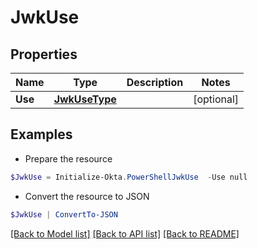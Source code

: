 # JwkUse
## Properties

Name | Type | Description | Notes
------------ | ------------- | ------------- | -------------
**Use** | [**JwkUseType**](JwkUseType.md) |  | [optional] 

## Examples

- Prepare the resource
```powershell
$JwkUse = Initialize-Okta.PowerShellJwkUse  -Use null
```

- Convert the resource to JSON
```powershell
$JwkUse | ConvertTo-JSON
```

[[Back to Model list]](../README.md#documentation-for-models) [[Back to API list]](../README.md#documentation-for-api-endpoints) [[Back to README]](../README.md)

